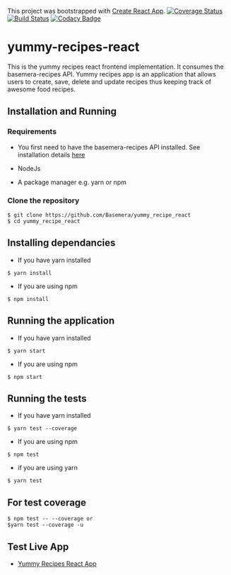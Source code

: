 This project was bootstrapped with [Create React App](https://github.com/facebookincubator/create-react-app).
[![Coverage Status](https://coveralls.io/repos/github/Basemera/yummy_recipe_react/badge.svg?branch=master)](https://coveralls.io/github/Basemera/yummy_recipe_react?branch=master)
[![Build Status](https://travis-ci.org/Basemera/yummy_recipe_react.svg?branch=develop)](https://travis-ci.org/Basemera/yummy_recipe_react)
[![Codacy Badge](https://api.codacy.com/project/badge/Grade/c97e3355444943728e770c598f3bb3c0)](https://www.codacy.com/app/Basemera/yummy_recipe_react?utm_source=github.com&amp;utm_medium=referral&amp;utm_content=Basemera/yummy_recipe_react&amp;utm_campaign=Badge_Grade)
# yummy-recipes-react

This is the yummy recipes react frontend implementation. It consumes the basemera-recipes API.
Yummy recipes app is an application that allows users to create, save, delete and update recipes thus keeping track of awesome food recipes.
## Installation and Running
### Requirements
- You first need to have the basemera-recipes API installed. See installation details [here](https://github.com/Basemera/recipe_api)

- NodeJs 
- A package manager e.g. yarn or npm

### Clone the repository
```
$ git clone https://github.com/Basemera/yummy_recipe_react
$ cd yummy_recipe_react
```

## Installing dependancies

- If you have yarn installed
```
$ yarn install
```

- If you are using npm
```
$ npm install
```

## Running the application

- If you have yarn installed
```
$ yarn start
```

- If you are using npm
```
$ npm start
```

## Running the tests

- If you have yarn installed
```
$ yarn test --coverage 
```

- If you are using npm
```
$ npm test
```
- if you are using yarn
```
$ yarn test

```
## For test coverage
```
$ npm test -- --coverage or
$yarn test --coverage -u
```
## Test Live App
- [Yummy Recipes React App](https://myyummyrecipes.herokuapp.com/)